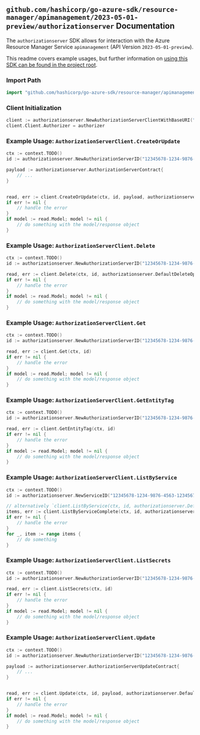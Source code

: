 ## `github.com/hashicorp/go-azure-sdk/resource-manager/apimanagement/2023-05-01-preview/authorizationserver` Documentation

The `authorizationserver` SDK allows for interaction with the Azure Resource Manager Service `apimanagement` (API Version `2023-05-01-preview`).

This readme covers example usages, but further information on [using this SDK can be found in the project root](https://github.com/hashicorp/go-azure-sdk/tree/main/docs).

### Import Path

```go
import "github.com/hashicorp/go-azure-sdk/resource-manager/apimanagement/2023-05-01-preview/authorizationserver"
```

### Client Initialization

```go
client := authorizationserver.NewAuthorizationServerClientWithBaseURI("https://management.azure.com")
client.Client.Authorizer = authorizer
```

### Example Usage: `AuthorizationServerClient.CreateOrUpdate`

```go
ctx := context.TODO()
id := authorizationserver.NewAuthorizationServerID("12345678-1234-9876-4563-123456789012", "example-resource-group", "serviceName", "authorizationServerName")

payload := authorizationserver.AuthorizationServerContract{
	// ...
}


read, err := client.CreateOrUpdate(ctx, id, payload, authorizationserver.DefaultCreateOrUpdateOperationOptions())
if err != nil {
	// handle the error
}
if model := read.Model; model != nil {
	// do something with the model/response object
}
```

### Example Usage: `AuthorizationServerClient.Delete`

```go
ctx := context.TODO()
id := authorizationserver.NewAuthorizationServerID("12345678-1234-9876-4563-123456789012", "example-resource-group", "serviceName", "authorizationServerName")

read, err := client.Delete(ctx, id, authorizationserver.DefaultDeleteOperationOptions())
if err != nil {
	// handle the error
}
if model := read.Model; model != nil {
	// do something with the model/response object
}
```

### Example Usage: `AuthorizationServerClient.Get`

```go
ctx := context.TODO()
id := authorizationserver.NewAuthorizationServerID("12345678-1234-9876-4563-123456789012", "example-resource-group", "serviceName", "authorizationServerName")

read, err := client.Get(ctx, id)
if err != nil {
	// handle the error
}
if model := read.Model; model != nil {
	// do something with the model/response object
}
```

### Example Usage: `AuthorizationServerClient.GetEntityTag`

```go
ctx := context.TODO()
id := authorizationserver.NewAuthorizationServerID("12345678-1234-9876-4563-123456789012", "example-resource-group", "serviceName", "authorizationServerName")

read, err := client.GetEntityTag(ctx, id)
if err != nil {
	// handle the error
}
if model := read.Model; model != nil {
	// do something with the model/response object
}
```

### Example Usage: `AuthorizationServerClient.ListByService`

```go
ctx := context.TODO()
id := authorizationserver.NewServiceID("12345678-1234-9876-4563-123456789012", "example-resource-group", "serviceName")

// alternatively `client.ListByService(ctx, id, authorizationserver.DefaultListByServiceOperationOptions())` can be used to do batched pagination
items, err := client.ListByServiceComplete(ctx, id, authorizationserver.DefaultListByServiceOperationOptions())
if err != nil {
	// handle the error
}
for _, item := range items {
	// do something
}
```

### Example Usage: `AuthorizationServerClient.ListSecrets`

```go
ctx := context.TODO()
id := authorizationserver.NewAuthorizationServerID("12345678-1234-9876-4563-123456789012", "example-resource-group", "serviceName", "authorizationServerName")

read, err := client.ListSecrets(ctx, id)
if err != nil {
	// handle the error
}
if model := read.Model; model != nil {
	// do something with the model/response object
}
```

### Example Usage: `AuthorizationServerClient.Update`

```go
ctx := context.TODO()
id := authorizationserver.NewAuthorizationServerID("12345678-1234-9876-4563-123456789012", "example-resource-group", "serviceName", "authorizationServerName")

payload := authorizationserver.AuthorizationServerUpdateContract{
	// ...
}


read, err := client.Update(ctx, id, payload, authorizationserver.DefaultUpdateOperationOptions())
if err != nil {
	// handle the error
}
if model := read.Model; model != nil {
	// do something with the model/response object
}
```
